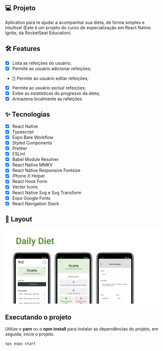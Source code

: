 ## 💻 Projeto

Aplicativo para te ajudar a acompanhar sua dieta, de forma simples e intuitiva!
(Este é um projeto do curso de especialização em React Native Ignite, da RocketSeat Education)

## :hammer_and_wrench: Features

- [x] Lista as refeições do usuário;
- [x] Permite ao usuário adicionar refeições;
- [] Permite ao usuário editar refeições;
- [x] Permite ao usuário excluir refeições;
- [x] Exibe as estatísticas do progresso da dieta;
- [x] Armazena localmente as refeições

## ✨ Tecnologias

- [x] React Native
- [x] Typescript
- [x] Expo Bare Workflow
- [x] Styled Components
- [x] Prettier
- [x] ESLint
- [x] Babel Module Resolver
- [x] React Native MMKV
- [x] React Native Responsive Fontsize
- [x] iPhone X Helper
- [x] React Hook Form
- [x] Vector Icons
- [x] React Native Svg e Svg Transform
- [x] Expo Google Fonts
- [x] React Navigation Stack

## 🔖 Layout

![alt text](https://github.com/va-p/Daily-Diet/blob/main/screenShots/Graph.png?raw=true)

## Executando o projeto

Utilize o **yarn** ou o **npm install** para instalar as dependências do projeto, em seguida, inicie o projeto.

```cl
npx expo start
```
